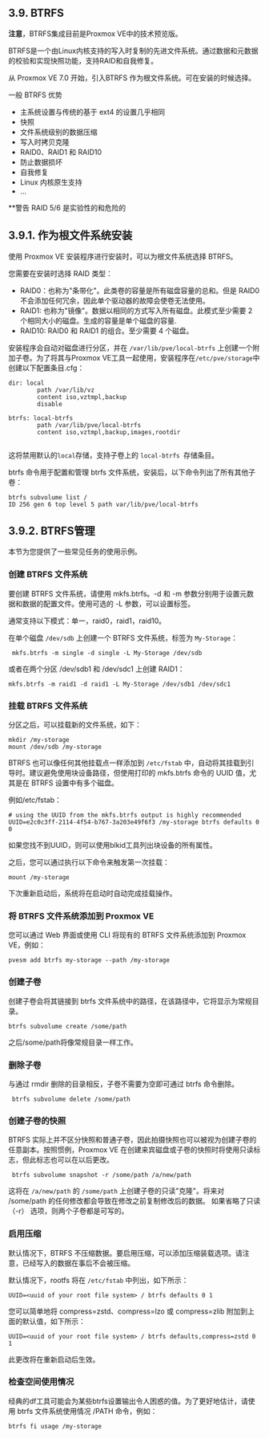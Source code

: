 ## 3.9. BTRFS

**注意**，BTRFS集成目前是Proxmox VE中的技术预览版。

BTRFS是一个由Linux内核支持的写入时复制的先进文件系统。通过数据和元数据的校验和实现快照功能，支持RAID和自我修复。

从 Proxmox VE 7.0 开始，引入BTRFS 作为根文件系统。可在安装的时候选择。

一般 BTRFS 优势
- 主系统设置与传统的基于 ext4 的设置几乎相同
- 快照
- 文件系统级别的数据压缩
- 写入时拷贝克隆
- RAID0、RAID1 和 RAID10
- 防止数据损坏
- 自我修复
- Linux 内核原生支持
- ...

**警告
RAID 5/6 是实验性的和危险的

## 3.9.1. 作为根文件系统安装
使用 Proxmox VE 安装程序进行安装时，可以为根文件系统选择 BTRFS。

您需要在安装时选择 RAID 类型：

- RAID0：也称为"条带化"。此类卷的容量是所有磁盘容量的总和。但是 RAID0 不会添加任何冗余，因此单个驱动器的故障会使卷无法使用。
- RAID1: 也称为"镜像"。数据以相同的方式写入所有磁盘。此模式至少需要 2 个相同大小的磁盘。生成的容量是单个磁盘的容量.
- RAID10: RAID0 和 RAID1 的组合。至少需要 4 个磁盘。

安装程序会自动对磁盘进行分区，并在 `/var/lib/pve/local-btrfs` 上创建一个附加子卷。为了将其与Proxmox VE工具一起使用，安装程序在`/etc/pve/storage`中创建以下配置条目.cfg：


```
dir: local
        path /var/lib/vz
        content iso,vztmpl,backup
        disable

btrfs: local-btrfs
        path /var/lib/pve/local-btrfs
        content iso,vztmpl,backup,images,rootdir
        
```
这将禁用默认的`local`存储，支持子卷上的 `local-btrfs `存储条目。

btrfs 命令用于配置和管理 btrfs 文件系统，安装后，以下命令列出了所有其他子卷：
```
btrfs subvolume list /
ID 256 gen 6 top level 5 path var/lib/pve/local-btrfs
```
## 3.9.2. BTRFS管理

本节为您提供了一些常见任务的使用示例。

### 创建 BTRFS 文件系统

要创建 BTRFS 文件系统，请使用 mkfs.btrfs。-d 和 -m 参数分别用于设置元数据和数据的配置文件。使用可选的 -L 参数，可以设置标签。

通常支持以下模式：单一，raid0，raid1，raid10。

在单个磁盘 `/dev/sdb` 上创建一个 BTRFS 文件系统，标签为 `My-Storage`：

```
 mkfs.btrfs -m single -d single -L My-Storage /dev/sdb
```
或者在两个分区 /dev/sdb1 和 /dev/sdc1 上创建 RAID1：

```
mkfs.btrfs -m raid1 -d raid1 -L My-Storage /dev/sdb1 /dev/sdc1
```

### 挂载 BTRFS 文件系统

分区之后，可以挂载新的文件系统，如下：
```
mkdir /my-storage
mount /dev/sdb /my-storage
```
BTRFS 也可以像任何其他挂载点一样添加到 ```/etc/fstab``` 中，自动将其挂载到引导时。建议避免使用块设备路径，但使用打印的 mkfs.btrfs 命令的 UUID 值，尤其是在 BTRFS 设置中有多个磁盘。

例如/etc/fstab：
```
# using the UUID from the mkfs.btrfs output is highly recommended
UUID=e2c0c3ff-2114-4f54-b767-3a203e49f6f3 /my-storage btrfs defaults 0 0
```

如果您找不到UUID，则可以使用blkid工具列出块设备的所有属性。

之后，您可以通过执行以下命令来触发第一次挂载：

```
mount /my-storage

```
下次重新启动后，系统将在启动时自动完成挂载操作。

### 将 BTRFS 文件系统添加到 Proxmox VE

您可以通过 Web 界面或使用 CLI 将现有的 BTRFS 文件系统添加到 Proxmox VE，例如：

```
pvesm add btrfs my-storage --path /my-storage

```

### 创建子卷
创建子卷会将其链接到 btrfs 文件系统中的路径，在该路径中，它将显示为常规目录。
```
btrfs subvolume create /some/path
```
之后/some/path将像常规目录一样工作。

### 删除子卷
与通过 rmdir 删除的目录相反，子卷不需要为空即可通过 btrfs 命令删除。

```
 btrfs subvolume delete /some/path
```

### 创建子卷的快照

BTRFS 实际上并不区分快照和普通子卷，因此拍摄快照也可以被视为创建子卷的任意副本。按照惯例，Proxmox VE 在创建来宾磁盘或子卷的快照时将使用只读标志，但此标志也可以在以后更改。

```
 btrfs subvolume snapshot -r /some/path /a/new/path
```
这将在 ```/a/new/path``` 的 `/some/path` 上创建子卷的只读"克隆"。将来对 /some/path 的任何修改都会导致在修改之前复制修改后的数据。
如果省略了只读 （-r） 选项，则两个子卷都是可写的。

###  启用压缩

默认情况下，BTRFS 不压缩数据。要启用压缩，可以添加压缩装载选项。请注意，已经写入的数据在事后不会被压缩。

默认情况下，rootfs 将在 `/etc/fstab` 中列出，如下所示：

```
UUID=<uuid of your root file system> / btrfs defaults 0 1
```
您可以简单地将 compress=zstd、compress=lzo 或 compress=zlib 附加到上面的默认值，如下所示：

```
UUID=<uuid of your root file system> / btrfs defaults,compress=zstd 0 1
```
此更改将在重新启动后生效。

### 检查空间使用情况

经典的df工具可能会为某些btrfs设置输出令人困惑的值。为了更好地估计，请使用 btrfs 文件系统使用情况 /PATH 命令，例如：

```
btrfs fi usage /my-storage
```


